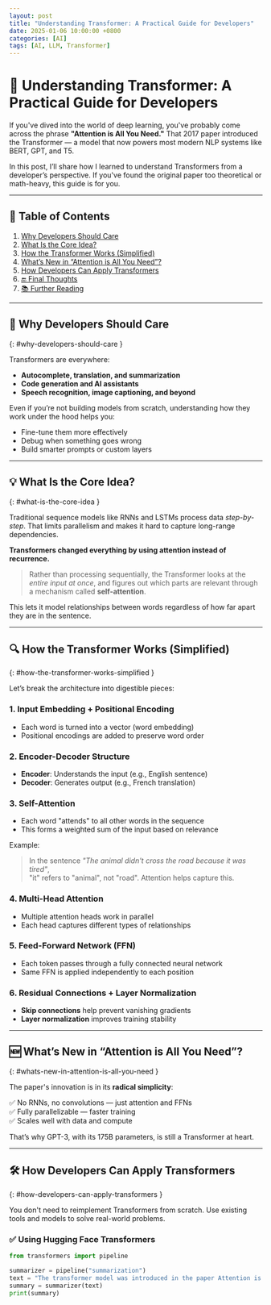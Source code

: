 ```yaml
---
layout: post
title: "Understanding Transformer: A Practical Guide for Developers"
date: 2025-01-06 10:00:00 +0800
categories: [AI]
tags: [AI, LLM, Transformer]
---
```


# 🧠 Understanding Transformer: A Practical Guide for Developers

If you've dived into the world of deep learning, you've probably come across the phrase **"Attention is All You Need."** That 2017 paper introduced the Transformer — a model that now powers most modern NLP systems like BERT, GPT, and T5.

In this post, I’ll share how I learned to understand Transformers from a developer’s perspective. If you've found the original paper too theoretical or math-heavy, this guide is for you.

---

## 📑 Table of Contents

1. [Why Developers Should Care](#why-developers-should-care)  
2. [What Is the Core Idea?](#what-is-the-core-idea)  
3. [How the Transformer Works (Simplified)](#how-the-transformer-works-simplified)  
4. [What’s New in “Attention is All You Need”?](#whats-new-in-attention-is-all-you-need)  
5. [How Developers Can Apply Transformers](#how-developers-can-apply-transformers)  
6. [🔚 Final Thoughts](#final-thoughts)  
7. [📚 Further Reading](#further-reading)  

---

## 🚀 Why Developers Should Care
{: #why-developers-should-care }

Transformers are everywhere:

- **Autocomplete, translation, and summarization**
- **Code generation and AI assistants**
- **Speech recognition, image captioning, and beyond**

Even if you’re not building models from scratch, understanding how they work under the hood helps you:

- Fine-tune them more effectively  
- Debug when something goes wrong  
- Build smarter prompts or custom layers  

---

## 💡 What Is the Core Idea?
{: #what-is-the-core-idea }

Traditional sequence models like RNNs and LSTMs process data *step-by-step*. That limits parallelism and makes it hard to capture long-range dependencies.

**Transformers changed everything by using attention instead of recurrence.**

> Rather than processing sequentially, the Transformer looks at the *entire input at once*, and figures out which parts are relevant through a mechanism called **self-attention**.

This lets it model relationships between words regardless of how far apart they are in the sentence.

---

## 🔍 How the Transformer Works (Simplified)
{: #how-the-transformer-works-simplified }

Let’s break the architecture into digestible pieces:

### 1. Input Embedding + Positional Encoding

- Each word is turned into a vector (word embedding)  
- Positional encodings are added to preserve word order  

### 2. Encoder-Decoder Structure

- **Encoder**: Understands the input (e.g., English sentence)  
- **Decoder**: Generates output (e.g., French translation)  

### 3. Self-Attention

- Each word "attends" to all other words in the sequence  
- This forms a weighted sum of the input based on relevance  

Example:

> In the sentence _"The animal didn't cross the road because it was tired"_,  
> "it" refers to "animal", not "road". Attention helps capture this.

### 4. Multi-Head Attention

- Multiple attention heads work in parallel  
- Each head captures different types of relationships  

### 5. Feed-Forward Network (FFN)

- Each token passes through a fully connected neural network  
- Same FFN is applied independently to each position  

### 6. Residual Connections + Layer Normalization

- **Skip connections** help prevent vanishing gradients  
- **Layer normalization** improves training stability  

---

## 🆕 What’s New in “Attention is All You Need”?
{: #whats-new-in-attention-is-all-you-need }

The paper's innovation is in its **radical simplicity**:

✅ No RNNs, no convolutions — just attention and FFNs  
✅ Fully parallelizable — faster training  
✅ Scales well with data and compute  

That’s why GPT-3, with its 175B parameters, is still a Transformer at heart.

---

## 🛠 How Developers Can Apply Transformers
{: #how-developers-can-apply-transformers }

You don't need to reimplement Transformers from scratch. Use existing tools and models to solve real-world problems.

### ✅ Using Hugging Face Transformers

```python
from transformers import pipeline

summarizer = pipeline("summarization")
text = "The transformer model was introduced in the paper Attention is All You Need..."
summary = summarizer(text)
print(summary)